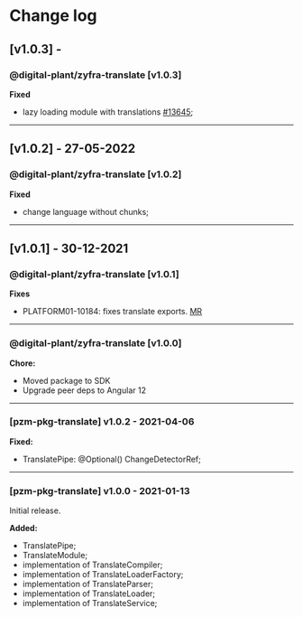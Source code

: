 # Change log

## [v1.0.3] - 

### @digital-plant/zyfra-translate [v1.0.3]

**Fixed**

- lazy loading module with translations [#13645](https://jira.zyfra.com/browse/PLATFORM01-13645);

---

## [v1.0.2] - 27-05-2022

### @digital-plant/zyfra-translate [v1.0.2]

**Fixed**

- change language without chunks;

---

## [v1.0.1] - 30-12-2021
### @digital-plant/zyfra-translate [v1.0.1]

**Fixes**

- PLATFORM01-10184: fixes translate exports. [MR](https://gitdp.zyfra.com/digital-plant/ui-platform/frontend/sdk/-/merge_requests/69)

---

### @digital-plant/zyfra-translate [v1.0.0]

**Chore:**
- Moved package to SDK
- Upgrade peer deps to Angular 12


---

### [pzm-pkg-translate] v1.0.2 - 2021-04-06

**Fixed:**
- TranslatePipe: @Optional() ChangeDetectorRef;

---

### [pzm-pkg-translate] v1.0.0 - 2021-01-13

Initial release.

**Added:**
- TranslatePipe;
- TranslateModule;
- implementation of TranslateCompiler;
- implementation of TranslateLoaderFactory;
- implementation of TranslateParser;
- implementation of TranslateLoader;
- implementation of TranslateService;
